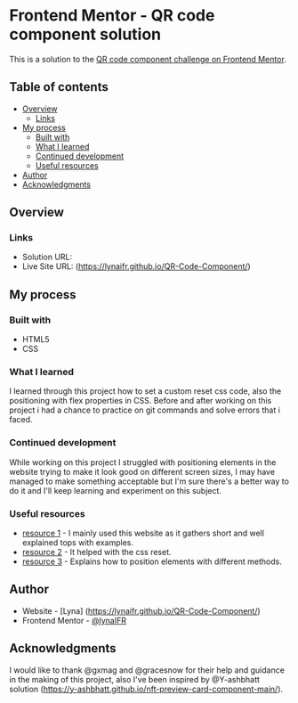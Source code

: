 # Frontend Mentor - QR code component solution

This is a solution to the [QR code component challenge on Frontend Mentor](https://www.frontendmentor.io/challenges/qr-code-component-iux_sIO_H). 

## Table of contents

- [Overview](#overview)
  - [Links](#links)
- [My process](#my-process)
  - [Built with](#built-with)
  - [What I learned](#what-i-learned)
  - [Continued development](#continued-development)
  - [Useful resources](#useful-resources)
- [Author](#author)
- [Acknowledgments](#acknowledgments)

## Overview

### Links

- Solution URL: 
- Live Site URL: (https://lynaifr.github.io/QR-Code-Component/)

## My process

### Built with

- HTML5
- CSS

### What I learned

I learned through this project how to set a custom reset css code, also the positioning with flex properties in CSS. Before and after working on this project i had a chance to practice on git commands and solve errors that i faced.

### Continued development

While working on this project I struggled with positioning elements in the website trying to make it look good on different screen sizes, I may have managed to make something acceptable but I'm sure there's a better way to do it and I'll keep learning and experiment on this subject.

### Useful resources

- [resource 1](https://https://www.w3schools.com) - I mainly used this website as it gathers short and well explained tops with examples.
- [resource 2](https://www.joshwcomeau.com/css/custom-css-reset/) - It helped with the css reset.
- [resource 3](https://www.joshwcomeau.com/css/center-a-div/) - Explains how to position elements with different methods.

## Author

- Website - [Lyna] (https://lynaifr.github.io/QR-Code-Component/)
- Frontend Mentor - [@lynaIFR](https://www.frontendmentor.io/profile/lynaIFR)

## Acknowledgments
I would like to thank @gxmag and @gracesnow for their help and guidance in the making of this project, also I've been inspired by @Y-ashbhatt solution (https://y-ashbhatt.github.io/nft-preview-card-component-main/).